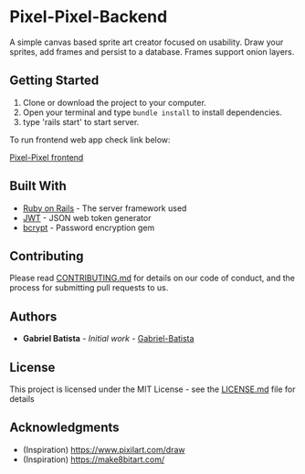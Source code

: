 # Pixel-Pixel-Backend

A simple canvas based sprite art creator focused on usability. Draw your sprites, add frames and persist to a database. Frames support onion layers. 

## Getting Started

1. Clone or download the project to your computer.
2. Open your terminal and type `bundle install` to install dependencies.
3. type 'rails start' to start server.

To run frontend web app check link below:

[Pixel-Pixel frontend](https://github.com/Gabriel-Batista/pixel-pixel)

## Built With

* [Ruby on Rails](https://rubyonrails.org/) - The server framework used
* [JWT](https://github.com/jwt/ruby-jwt) - JSON web token generator
* [bcrypt](https://github.com/codahale/bcrypt-ruby) - Password encryption gem

## Contributing

Please read [CONTRIBUTING.md](https://gist.github.com/PurpleBooth/b24679402957c63ec426) for details on our code of conduct, and the process for submitting pull requests to us.

## Authors

* **Gabriel Batista** - *Initial work* - [Gabriel-Batista](https://github.com/Gabriel-Batista)

## License

This project is licensed under the MIT License - see the [LICENSE.md](LICENSE.md) file for details

## Acknowledgments

* (Inspiration) https://www.pixilart.com/draw
* (Inspiration) https://make8bitart.com/
